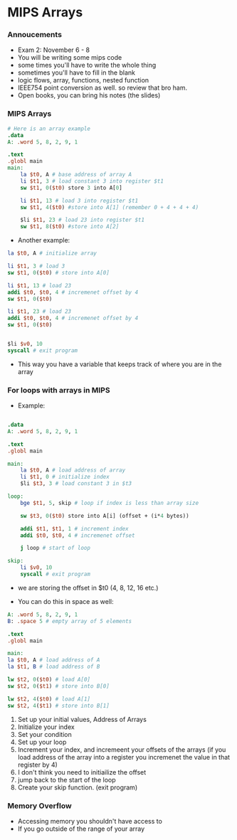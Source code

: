 # MIPS Arrays

### Annoucements
* Exam 2: November 6 - 8 
* You will be writing some mips code
* some times you'll have to write the whole thing
* sometimes you'll have to fill in the blank
* logic flows, array, functions, nested function
* IEEE754 point conversion as well. so review that bro ham.
* Open books, you can bring his notes (the slides)


### MIPS Arrays

```mips
# Here is an array example
.data
A: .word 5, 8, 2, 9, 1

.text
.globl main
main:
	la $t0, A # base address of array A
	li $t1, 3 # load constant 3 into register $t1
	sw $t1, 0($t0) store 3 into A[0]

	li $t1, 13 # load 3 into register $t1
	sw $t1, 4($t0) #store into A[1] (remember 0 + 4 + 4 + 4)

	$li $t1, 23 # load 23 into register $t1
	sw $t1, 8($t0) #store into A[2] 
```

* Another example:

```mips
la $t0, A # initialize array

li $t1, 3 # load 3 
sw $t1, 0($t0) # store into A[0]

li $t1, 13 # load 23
addi $t0, $t0, 4 # incremenet offset by 4
sw $t1, 0($t0)

li $t1, 23 # load 23
addi $t0, $t0, 4 # incremenet offset by 4
sw $t1, 0($t0)


$li $v0, 10
syscall # exit program
```
* This way you have a variable that keeps track of where you are in the array

### For loops with arrays in MIPS

* Example:
```mips

.data
A: .word 5, 8, 2, 9, 1

.text
.globl main

main:
	la $t0, A # load address of array
	li $t1, 0 # initialize index
	$li $t3, 3 # load constant 3 in $t3

loop:
	bge $t1, 5, skip # loop if index is less than array size

	sw $t3, 0($t0) store into A[i] (offset + (i*4 bytes))

	addi $t1, $t1, 1 # increment index
	addi $t0, $t0, 4 # incremenet offset

	j loop # start of loop

skip:
	li $v0, 10
	syscall # exit program
```
* we are storing the offset in $t0 (4, 8, 12, 16 etc.)

* You can do this in space as well:

```mips
A: .word 5, 8, 2, 9, 1
B: .space 5 # empty array of 5 elements

.text
.globl main

main:
la $t0, A # load address of A
la $t1, B # load address of B

lw $t2, 0($t0) # load A[0]
sw $t2, 0($t1) # store into B[0]

lw $t2, 4($t0) # load A[1]
sw $t2, 4($t1) # store into B[1]
```

1. Set up your initial values, Address of Arrays
2. Initialize your index
3. Set your condition
4. Set up your loop
5. Increment your index, and incremeent your offsets of the arrays (if you load address of the array into a register you incremenet the value in that register by 4)
6. I don't think you need to initiailize the offset
7. jump back to the start of the loop
8. Create your skip function. (exit program)

### Memory Overflow
* Accessing memory you shouldn't have access to 
* If you go outside of the range of your array



